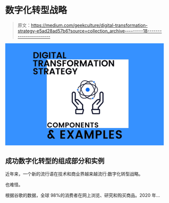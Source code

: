 # 数字化转型战略

> 原文：<https://medium.com/geekculture/digital-transformation-strategy-e5ad28ad57b6?source=collection_archive---------18----------------------->

![](img/50dc3875411229e45bd632e7e6c0344f.png)

## 成功数字化转型的组成部分和实例

近年来，一个新的流行语在技术和商业界越来越流行:数字化转型战略。

也难怪。

根据谷歌的数据，全球 98%的消费者在网上浏览、研究和购买商品。2020 年…